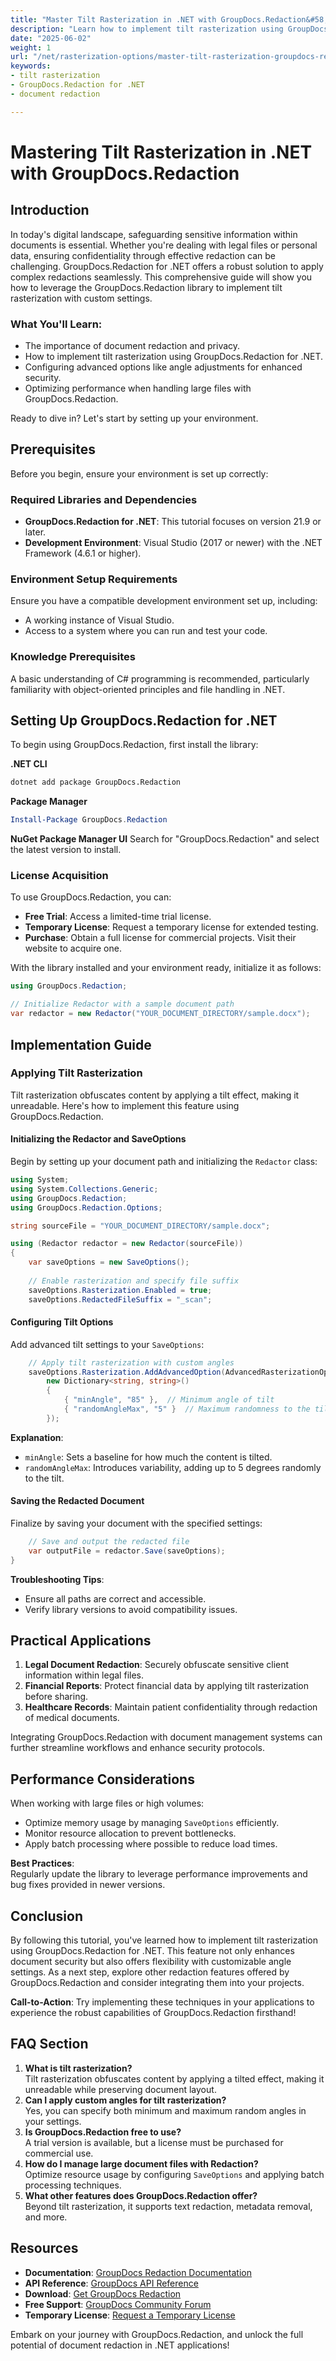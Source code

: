 ```yaml
---
title: "Master Tilt Rasterization in .NET with GroupDocs.Redaction&#58; A Comprehensive Guide"
description: "Learn how to implement tilt rasterization using GroupDocs.Redaction for .NET. Enhance document security with customizable angle settings and advanced redaction techniques."
date: "2025-06-02"
weight: 1
url: "/net/rasterization-options/master-tilt-rasterization-groupdocs-redaction-net/"
keywords:
- tilt rasterization
- GroupDocs.Redaction for .NET
- document redaction

---
```



# Mastering Tilt Rasterization in .NET with GroupDocs.Redaction

## Introduction
In today's digital landscape, safeguarding sensitive information within documents is essential. Whether you're dealing with legal files or personal data, ensuring confidentiality through effective redaction can be challenging. GroupDocs.Redaction for .NET offers a robust solution to apply complex redactions seamlessly. This comprehensive guide will show you how to leverage the GroupDocs.Redaction library to implement tilt rasterization with custom settings.

### What You'll Learn:
- The importance of document redaction and privacy.
- How to implement tilt rasterization using GroupDocs.Redaction for .NET.
- Configuring advanced options like angle adjustments for enhanced security.
- Optimizing performance when handling large files with GroupDocs.Redaction.

Ready to dive in? Let's start by setting up your environment.

## Prerequisites
Before you begin, ensure your environment is set up correctly:

### Required Libraries and Dependencies
- **GroupDocs.Redaction for .NET**: This tutorial focuses on version 21.9 or later.
- **Development Environment**: Visual Studio (2017 or newer) with the .NET Framework (4.6.1 or higher).

### Environment Setup Requirements
Ensure you have a compatible development environment set up, including:
- A working instance of Visual Studio.
- Access to a system where you can run and test your code.

### Knowledge Prerequisites
A basic understanding of C# programming is recommended, particularly familiarity with object-oriented principles and file handling in .NET.

## Setting Up GroupDocs.Redaction for .NET
To begin using GroupDocs.Redaction, first install the library:

**.NET CLI**
```bash
dotnet add package GroupDocs.Redaction
```

**Package Manager**
```powershell
Install-Package GroupDocs.Redaction
```

**NuGet Package Manager UI**
Search for "GroupDocs.Redaction" and select the latest version to install.

### License Acquisition
To use GroupDocs.Redaction, you can:
- **Free Trial**: Access a limited-time trial license.
- **Temporary License**: Request a temporary license for extended testing.
- **Purchase**: Obtain a full license for commercial projects. Visit their website to acquire one.

With the library installed and your environment ready, initialize it as follows:

```csharp
using GroupDocs.Redaction;

// Initialize Redactor with a sample document path
var redactor = new Redactor("YOUR_DOCUMENT_DIRECTORY/sample.docx");
```

## Implementation Guide
### Applying Tilt Rasterization
Tilt rasterization obfuscates content by applying a tilt effect, making it unreadable. Here's how to implement this feature using GroupDocs.Redaction.

#### Initializing the Redactor and SaveOptions
Begin by setting up your document path and initializing the `Redactor` class:

```csharp
using System;
using System.Collections.Generic;
using GroupDocs.Redaction;
using GroupDocs.Redaction.Options;

string sourceFile = "YOUR_DOCUMENT_DIRECTORY/sample.docx";

using (Redactor redactor = new Redactor(sourceFile))
{
    var saveOptions = new SaveOptions();
    
    // Enable rasterization and specify file suffix
    saveOptions.Rasterization.Enabled = true;
    saveOptions.RedactedFileSuffix = "_scan";
```

#### Configuring Tilt Options
Add advanced tilt settings to your `SaveOptions`:

```csharp
    // Apply tilt rasterization with custom angles
    saveOptions.Rasterization.AddAdvancedOption(AdvancedRasterizationOptions.Tilt,
        new Dictionary<string, string>() 
        { 
            { "minAngle", "85" },  // Minimum angle of tilt
            { "randomAngleMax", "5" }  // Maximum randomness to the tilt angle
        });
```
**Explanation**:  
- `minAngle`: Sets a baseline for how much the content is tilted.
- `randomAngleMax`: Introduces variability, adding up to 5 degrees randomly to the tilt.

#### Saving the Redacted Document
Finalize by saving your document with the specified settings:

```csharp
    // Save and output the redacted file
    var outputFile = redactor.Save(saveOptions);
}
```
**Troubleshooting Tips**:  
- Ensure all paths are correct and accessible.
- Verify library versions to avoid compatibility issues.

## Practical Applications
1. **Legal Document Redaction**: Securely obfuscate sensitive client information within legal files.
2. **Financial Reports**: Protect financial data by applying tilt rasterization before sharing.
3. **Healthcare Records**: Maintain patient confidentiality through redaction of medical documents.

Integrating GroupDocs.Redaction with document management systems can further streamline workflows and enhance security protocols.

## Performance Considerations
When working with large files or high volumes:
- Optimize memory usage by managing `SaveOptions` efficiently.
- Monitor resource allocation to prevent bottlenecks.
- Apply batch processing where possible to reduce load times.

**Best Practices**:  
Regularly update the library to leverage performance improvements and bug fixes provided in newer versions.

## Conclusion
By following this tutorial, you've learned how to implement tilt rasterization using GroupDocs.Redaction for .NET. This feature not only enhances document security but also offers flexibility with customizable angle settings. As a next step, explore other redaction features offered by GroupDocs.Redaction and consider integrating them into your projects.

**Call-to-Action**: Try implementing these techniques in your applications to experience the robust capabilities of GroupDocs.Redaction firsthand!

## FAQ Section
1. **What is tilt rasterization?**  
   Tilt rasterization obfuscates content by applying a tilted effect, making it unreadable while preserving document layout.
2. **Can I apply custom angles for tilt rasterization?**  
   Yes, you can specify both minimum and maximum random angles in your settings.
3. **Is GroupDocs.Redaction free to use?**  
   A trial version is available, but a license must be purchased for commercial use.
4. **How do I manage large document files with Redaction?**  
   Optimize resource usage by configuring `SaveOptions` and applying batch processing techniques.
5. **What other features does GroupDocs.Redaction offer?**  
   Beyond tilt rasterization, it supports text redaction, metadata removal, and more.

## Resources
- **Documentation**: [GroupDocs Redaction Documentation](https://docs.groupdocs.com/redaction/net/)
- **API Reference**: [GroupDocs API Reference](https://reference.groupdocs.com/redaction/net)
- **Download**: [Get GroupDocs Redaction](https://releases.groupdocs.com/redaction/net/)
- **Free Support**: [GroupDocs Community Forum](https://forum.groupdocs.com/c/redaction/33)
- **Temporary License**: [Request a Temporary License](https://purchase.groupdocs.com/temporary-license/) 

Embark on your journey with GroupDocs.Redaction, and unlock the full potential of document redaction in .NET applications!

